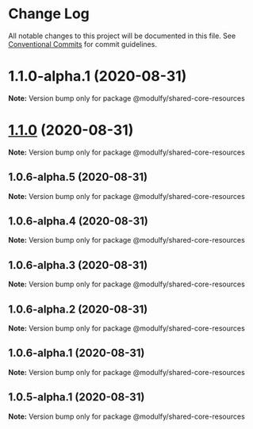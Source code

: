# Change Log

All notable changes to this project will be documented in this file.
See [Conventional Commits](https://conventionalcommits.org) for commit guidelines.

# 1.1.0-alpha.1 (2020-08-31)

**Note:** Version bump only for package @modulfy/shared-core-resources





# [1.1.0](https://github.com/jmrapp1/Modulfy/compare/@modulfy/shared-core-resources@1.0.6-alpha.5...@modulfy/shared-core-resources@1.1.0) (2020-08-31)

**Note:** Version bump only for package @modulfy/shared-core-resources





## 1.0.6-alpha.5 (2020-08-31)

**Note:** Version bump only for package @modulfy/shared-core-resources





## 1.0.6-alpha.4 (2020-08-31)

**Note:** Version bump only for package @modulfy/shared-core-resources





## 1.0.6-alpha.3 (2020-08-31)

**Note:** Version bump only for package @modulfy/shared-core-resources





## 1.0.6-alpha.2 (2020-08-31)

**Note:** Version bump only for package @modulfy/shared-core-resources





## 1.0.6-alpha.1 (2020-08-31)

**Note:** Version bump only for package @modulfy/shared-core-resources





## 1.0.5-alpha.1 (2020-08-31)

**Note:** Version bump only for package @modulfy/shared-core-resources
